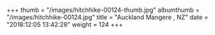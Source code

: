 +++
thumb = "/images/hitchhike-00124-thumb.jpg"
albumthumb = "/images/hitchhike-00124.jpg"
title = "Auckland Mangere , NZ"
date = "2018:12:05 13:42:28"
weight = 124
+++
